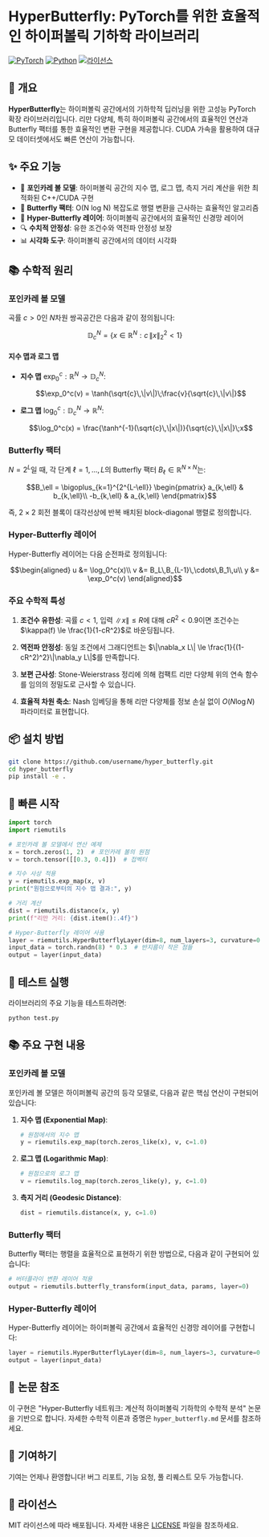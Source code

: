 # HyperButterfly: PyTorch를 위한 효율적인 하이퍼볼릭 기하학 라이브러리

[![PyTorch](https://img.shields.io/badge/PyTorch-1.7+-ee4c2c.svg)](https://pytorch.org/)
[![Python](https://img.shields.io/badge/python-3.7%20%7C%203.8%20%7C%203.9%20%7C%203.10-blue)](https://www.python.org/)
[![라이선스](https://img.shields.io/badge/%EB%9D%BC%EC%9D%B4%EC%84%A0%EC%8A%A4-MIT-green.svg)](https://opensource.org/licenses/MIT)

## 🌟 개요

**HyperButterfly**는 하이퍼볼릭 공간에서의 기하학적 딥러닝을 위한 고성능 PyTorch 확장 라이브러리입니다. 리만 다양체, 특히 하이퍼볼릭 공간에서의 효율적인 연산과 Butterfly 팩터를 통한 효율적인 변환 구현을 제공합니다. CUDA 가속을 활용하여 대규모 데이터셋에서도 빠른 연산이 가능합니다.

## ✨ 주요 기능

- 🚀 **포인카레 볼 모델**: 하이퍼볼릭 공간의 지수 맵, 로그 맵, 측지 거리 계산을 위한 최적화된 C++/CUDA 구현
- 🧮 **Butterfly 팩터**: O(N log N) 복잡도로 행렬 변환을 근사하는 효율적인 알고리즘
- 🔄 **Hyper-Butterfly 레이어**: 하이퍼볼릭 공간에서의 효율적인 신경망 레이어
- 🔍 **수치적 안정성**: 유한 조건수와 역전파 안정성 보장
- 📊 **시각화 도구**: 하이퍼볼릭 공간에서의 데이터 시각화

## 📚 수학적 원리

### 포인카레 볼 모델

곡률 $c > 0$인 $N$차원 쌍곡공간은 다음과 같이 정의됩니다:

$$\mathbb{D}^N_c = \{x \in \mathbb{R}^N : c\,\|x\|_2^2 < 1\}$$

#### 지수 맵과 로그 맵

- **지수 맵** $\exp_0^c: \mathbb{R}^N \to \mathbb{D}^N_c$:
  
  $$\exp_0^c(v) = \tanh(\sqrt{c}\,\|v\|)\;\frac{v}{\sqrt{c}\,\|v\|}$$

- **로그 맵** $\log_0^c: \mathbb{D}^N_c \to \mathbb{R}^N$:
  
  $$\log_0^c(x) = \frac{\tanh^{-1}(\sqrt{c}\,\|x\|)}{\sqrt{c}\,\|x\|}\;x$$

### Butterfly 팩터

$N=2^L$일 때, 각 단계 $\ell=1,\dots,L$의 Butterfly 팩터 $B_\ell \in \mathbb{R}^{N \times N}$는:

$$B_\ell = \bigoplus_{k=1}^{2^{L-\ell}}
\begin{pmatrix}
a_{k,\ell} & b_{k,\ell}\\
-b_{k,\ell} & a_{k,\ell}
\end{pmatrix}$$

즉, $2 \times 2$ 회전 블록이 대각선상에 반복 배치된 block-diagonal 행렬로 정의합니다.

### Hyper-Butterfly 레이어

Hyper-Butterfly 레이어는 다음 순전파로 정의됩니다:

$$\begin{aligned}
u &= \log_0^c(x)\\
v &= B_L\,B_{L-1}\,\cdots\,B_1\,u\\
y &= \exp_0^c(v)
\end{aligned}$$

### 주요 수학적 특성

1. **조건수 유한성**: 곡률 $c < 1$, 입력 $\|x\| \le R$에 대해 $cR^2 < 0.9$이면 조건수는 $\kappa(f) \le \frac{1}{1-cR^2}$로 바운딩됩니다.

2. **역전파 안정성**: 동일 조건에서 그래디언트는 $\|\nabla_x L\| \le \frac{1}{(1-cR^2)^2}\|\nabla_y L\|$를 만족합니다.

3. **보편 근사성**: Stone-Weierstrass 정리에 의해 컴팩트 리만 다양체 위의 연속 함수를 임의의 정밀도로 근사할 수 있습니다.

4. **효율적 차원 축소**: Nash 임베딩을 통해 리만 다양체를 정보 손실 없이 $O(N\log N)$ 파라미터로 표현합니다.

## 📦 설치 방법

```bash
git clone https://github.com/username/hyper_butterfly.git
cd hyper_butterfly
pip install -e .
```

## 🚀 빠른 시작

```python
import torch
import riemutils

# 포인카레 볼 모델에서 연산 예제
x = torch.zeros(1, 2)  # 포인카레 볼의 원점
v = torch.tensor([[0.3, 0.4]])  # 접벡터

# 지수 사상 적용
y = riemutils.exp_map(x, v)
print("원점으로부터의 지수 맵 결과:", y)

# 거리 계산
dist = riemutils.distance(x, y)
print(f"리만 거리: {dist.item():.4f}")

# Hyper-Butterfly 레이어 사용
layer = riemutils.HyperButterflyLayer(dim=8, num_layers=3, curvature=0.5)
input_data = torch.randn(8) * 0.3  # 반지름이 작은 점들
output = layer(input_data)
```

## 🧪 테스트 실행

라이브러리의 주요 기능을 테스트하려면:

```bash
python test.py
```

## 📚 주요 구현 내용

### 포인카레 볼 모델

포인카레 볼 모델은 하이퍼볼릭 공간의 등각 모델로, 다음과 같은 핵심 연산이 구현되어 있습니다:

1. **지수 맵 (Exponential Map)**:
   ```python
   # 원점에서의 지수 맵
   y = riemutils.exp_map(torch.zeros_like(x), v, c=1.0)
   ```

2. **로그 맵 (Logarithmic Map)**:
   ```python
   # 원점으로의 로그 맵
   v = riemutils.log_map(torch.zeros_like(y), y, c=1.0)
   ```

3. **측지 거리 (Geodesic Distance)**:
   ```python
   dist = riemutils.distance(x, y, c=1.0)
   ```

### Butterfly 팩터

Butterfly 팩터는 행렬을 효율적으로 표현하기 위한 방법으로, 다음과 같이 구현되어 있습니다:

```python
# 버터플라이 변환 레이어 적용
output = riemutils.butterfly_transform(input_data, params, layer=0)
```

### Hyper-Butterfly 레이어

Hyper-Butterfly 레이어는 하이퍼볼릭 공간에서 효율적인 신경망 레이어를 구현합니다:

```python
layer = riemutils.HyperButterflyLayer(dim=8, num_layers=3, curvature=0.5)
output = layer(input_data)
```

## 📄 논문 참조

이 구현은 "Hyper-Butterfly 네트워크: 계산적 하이퍼볼릭 기하학의 수학적 분석" 논문을 기반으로 합니다. 자세한 수학적 이론과 증명은 `hyper_butterfly.md` 문서를 참조하세요.

## 🤝 기여하기

기여는 언제나 환영합니다! 버그 리포트, 기능 요청, 풀 리퀘스트 모두 가능합니다.

## 📝 라이선스

MIT 라이선스에 따라 배포됩니다. 자세한 내용은 [LICENSE](LICENSE) 파일을 참조하세요.
